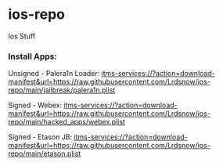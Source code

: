 # ios-repo
Ios Stuff

### Install Apps:
Unsigned - Palera1n Loader: <itms-services://?action=download-manifest&url=https://raw.githubusercontent.com/Lrdsnow/ios-repo/main/jailbreak/palera1n.plist>

Signed - Webex: <itms-services://?action=download-manifest&url=https://raw.githubusercontent.com/Lrdsnow/ios-repo/main/hacked_apps/webex.plist>

Signed - Etason JB: <itms-services://?action=download-manifest&url=https://raw.githubusercontent.com/Lrdsnow/ios-repo/main/etason.plist>
